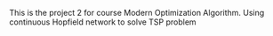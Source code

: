 This is the project 2 for course Modern Optimization Algorithm.
Using continuous Hopfield network to solve TSP problem
